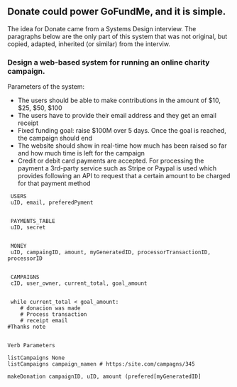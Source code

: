 ## Donate could power GoFundMe, and it is simple.

The idea for Donate came from a Systems Design interview. The
paragraphs below are the only part of this system that was
not original, but copied, adapted, inherited (or similar) from the
interviw.

### Design a web-based system for running an online charity campaign.

Parameters of the system:
 - The users should be able to make contributions in the amount of $10, $25, $50, $100
 - The users have to provide their email address and they get an email receipt
 - Fixed funding goal: raise $100M over 5 days. Once the goal is reached, the campaign should end
 - The website should show in real-time how much has been raised so far and how much time is left for the campaign
 - Credit or debit card payments are accepted. For processing the payment a 3rd-party service such as Stripe or Paypal is used which provides following an API to request that a certain amount to be charged for that payment method

```
 USERS
 uID, email, preferedPyment


 PAYMENTS_TABLE
 uID, secret


 MONEY
 uID, campaingID, amount, myGeneratedID, processorTransactionID, processorID


 CAMPAIGNS
 cID, user_owner, current_total, goal_amount


 while current_total < goal_amount:
    # donacion was made
    # Process transaction
    # receipt email
#Thanks note


Verb Parameters

listCampaigns None
listCampaigns campaign_namen # https:/site.com/campagns/345

makeDonation campaignID, uID, amount (prefered[myGeneratedID]
```